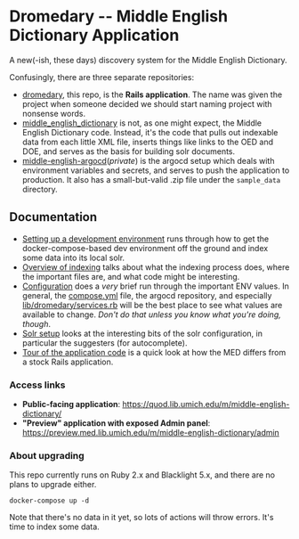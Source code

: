 # Dromedary -- Middle English Dictionary Application

A new(-ish, these days) discovery system for the Middle English Dictionary.

Confusingly, there are three separate repositories:
 * [dromedary](https://github.com/mlibrary/dromedary), this repo, is the
   **Rails application**. The name was given the project
   when someone decided we should start naming project with nonsense words.
 * [middle_english_dictionary](https://github.com/mlibrary/middle_english_dictionary) is
   not, as one might expect, the Middle English Dictionary code. Instead,
   it's the code that pulls out indexable data from each little 
   XML file, inserts things like links to the OED and DOE, and serves
   as the basis for building solr documents.
 * [middle-english-argocd](https://github.com/mlibrary/middle-english-argocd)(_private_) is the argocd setup which deals with environment
   variables and secrets, and serves to push the application to production. It also
   has a small-but-valid .zip file under the `sample_data` directory.

## Documentation
* [Setting up a development environment](docs/setting_up.md) runs through
  how to get the docker-compose-based dev environment off the ground and
  index some data into its local solr. 
* [Overview of indexing](docs/indexing.md) talks about what the indexing
  process does, where the important files are, and what code might be
  interesting.
* [Configuration](docs/configuration.md) does a _very_ brief run through
  the important ENV values. In general, the [compose.yml](compose.yml) file,
  the argocd repository, and especially [lib/dromedary/services.rb](lib/dromedary/services.rb)
  will be the best place to see what values are available to change. _Don't do that
  unless you know what you're doing, though_.
* [Solr setup](docs/solr_setup.md) looks at the interesting bits of the
  solr configuration, in particular the suggesters (for autocomplete).
* [Tour of the application code](docs/application_code.md) is a quick look at how
  the MED differs from a stock Rails application.


### Access links
* **Public-facing application**: https://quod.lib.umich.edu/m/middle-english-dictionary/
* **"Preview" application with exposed Admin panel**: https://preview.med.lib.umich.edu/m/middle-english-dictionary/admin

### About upgrading

This repo currently runs on Ruby 2.x and Blacklight 5.x, and there are no plans
to upgrade either.

```shell
docker-compose up -d
```

Note that there's no data in it yet, so lots of actions will throw errors. It's time
to index some data.
